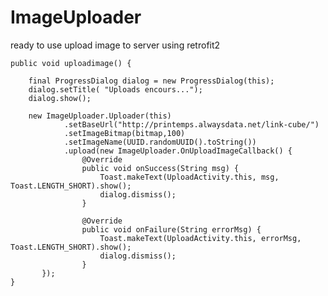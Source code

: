# ImageUploader
ready to use upload image to server using retrofit2

	public void uploadimage() {
	
        final ProgressDialog dialog = new ProgressDialog(this);
        dialog.setTitle( "Uploads encours...");
        dialog.show();
		
        new ImageUploader.Uploader(this)
                .setBaseUrl("http://printemps.alwaysdata.net/link-cube/")
                .setImageBitmap(bitmap,100)
                .setImageName(UUID.randomUUID().toString())
                .upload(new ImageUploader.OnUploadImageCallback() {
                    @Override
                    public void onSuccess(String msg) {
                        Toast.makeText(UploadActivity.this, msg, Toast.LENGTH_SHORT).show();
                        dialog.dismiss();
                    }

                    @Override
                    public void onFailure(String errorMsg) {
                        Toast.makeText(UploadActivity.this, errorMsg, Toast.LENGTH_SHORT).show();
                        dialog.dismiss();
                    }
           });
    }


